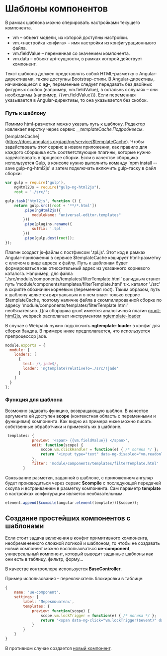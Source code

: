 # Шаблоны компонентов

В рамках шаблона можно оперировать настройками текущего компонента. 

* vm – объект модели, из которой доступны настройки.
* vm.<настройка конфига> – имя настройки из конфигурационныого файла.
* vm.fieldValue – переменная со значением компонента.
* vm.data – объект api-сущности, в рамках которой действует компонент.

Текст шаблона должен представлять собой HTML-разметку с Angular-директивами, также доступны Bootstrap-стили.
В Angular-директивы, начинающиеся c __ng-__, переменные следует передавать без двойных фигурных скобок (например, vm.fieldValue), в остальных случаях – они необходимы (например, {{vm.fieldValue}}).
Если переменная указывается в Angular-директивы, то она указывается без скобок.
### Путь к шаблону

Помимо html-разметки можно указать путь к шаблону.
Редактор извлекает верстку через сервис __$templateCache__. Подробнее см. [$templateCache](https://docs.angularjs.org/api/ng/service/$templateCache).
Чтобы задействовать этот сервис в новом приложении, как правило для каждого сборщика есть соответствующие плагины, которые нужно задействовать в процессе сборки.
Если в качестве сборщика используется Gulp, в консоле нужно выполнить команду 'npm install --save gulp-ng-html2js' и затем подключать включить gulp-таску в файл сборки: 

```javascript
var gulp = require('gulp'),
    ngHtml2Js = require("gulp-ng-html2js"),
    root = './src/';

gulp.task('html2js', function () {
    return gulp.src([root + '**/*.html'])
        .pipe(ngHtml2js({
            moduleName: "universal-editor.templates"
        }))
        .pipe(plugins.rename({
            suffix: '.tpl'
        }))
        .pipe(gulp.dest(root));
});
```

Плагин создаст js-файлы c постфиксом '.tpl.js'. Этот код в рамках Angular-приложения в сервисе $templateCache кэширует html-разметку с ключом в виде адреса к файлу.
Путь к шаблонам будет формироваться как относительный адрес из указанного корневого каталога. 
Например, для файла './src/module/components/templates/filterTemplate.html' валидным станет путь 'module/components/templates/filterTemplate.html' т.к. каталог './src' в скрипте обозначен корневым (переменная root).
Таким образом, путь к шаблону является виртуальным и о нем знает только сервис $templateCache, поэтому наличие файла в скомпилированной сборке по адресу 'module/components/templates/filterTemplate.html' необязательно.
Для сборщика grunt имеется аналогичный плагин [grunt-html2js](https://github.com/karlgoldstein/grunt-html2js), webpack располагает инструментом [ngtemplate-loader](https://github.com/WearyMonkey/ngtemplate-loader)

В случае с Webpack нужно подключить __ngtemplate-loader__ в конфиг для сборки бандла. В примере ниже предполагается, что используется препроцессор jade.

```javascript
module.exports = {
  module: {
    loaders: [
      {
        test: /\.jade$/,
        loader: 'ngtemplate?relativeTo=./src/!jade'
      }
    ]
  }
};
```

### Функция для шаблона

Возможно задавать функцию, возвращающую шаблон. В качестве аргумента ей доступен __scope__ (контекстная область с переменными и функциями) компонента. 
Как видно из примера ниже можно писать собственные обработчики и применять их в шаблоне.

```javascript
 templates: {
            preview: '<span> {{vm.fieldValue}} </span>',
            edit: function(scope) {
                scope.vm.clickHandler = function(e) { /* логика */ };
                return '<input type="text" data-ng-disabled="vm.readonly" name="{{vm.name}}" data-ng-click="vm.clickHandler($event)" data-ng-model="vm.fieldValue" class="form-control input-sm"/>'
            },
            filter: 'module/components/templates/filterTemplate.html'
        }
```

Связывание разметки, заданной в шаблоне, с приложением ангуляр будет производиться через сервис __$compile__ c последующей передачей скоупа и встраиванием в разметку компонента.
Сам параметр __template__ в настройках конфигурации является необязательным.

```javascript
element.append($compile(angular.element(template))($scope));
```

## Создание простейших компонентов c шаблонами

Если стоит задача включения в конфиг примитивного компонента, необремененного сложной логикой и шаблоном, то чтобы не создавать новый компонент можно воспользоваться __ue-component__,
универсальный компонент, который выводит заданные шаблоны как они есть в таблицу, фильтр, форму...

В качестве контроллера используется __BaseController__.

Пример использования – переключатель блокировки в таблице:

```javascript
{
    name: 'ue-component',
    settings: {
        label: 'Переключатель',
        templates: {
            preview: function(scope) {
                scope.vm.lockTrigger = function(e) { /* логика */ };
                return '<span data-ng-click="vm.lockTrigger($event)" data-ng-class="{locked: vm.data.locked, unlocked: !vm.data.locked}" class="lock"></span>'
            }
        }
    }
}
```

В противном случае создается [новый компонент](README.md).